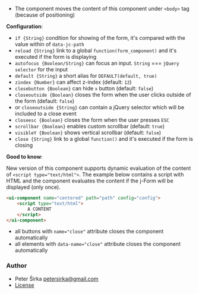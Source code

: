 - The component moves the content of this component under `<body>` tag (because of positioning)

__Configuration__:

- `if {String}` condition for showing of the form, it's compared with the value within of `data-jc-path`
- `reload {String}` link to a global `function(form_component)` and it's executed if the form is displaying
- `autofocus {Boolean/String}` can focus an input. `String` === `jQuery selector` for the input
- `default {String}` a short alias for `DEFAULT(default, true)`
- `zindex {Number}` can affect z-index (default: `12`)
- `closebutton {Boolean}` can hide `x` button (default: `false`)
- `closeoutside {Boolean}` closes the form when the user clicks outside of the form (default: `false`)
- or `closeoutside {String}` can contain a jQuery selector which will be included to a close event
- `closeesc {Boolean}` closes the form when the user presses `ESC`
- `scrollbar {Boolean}` enables custom scrollbar (default: `true`)
- `visibleY {Boolean}` shows vertical scrollbar (default: `false`)
- `close {String}` link to a global `function()` and it's executed if the form is closing

__Good to know__:

New version of this component supports dynamic evaluation of the content of `<script type="text/html">`. The example below contains a script with HTML and the component evaluates the content if the j-Form will be displayed (only once).

```html
<ui-component name="centered" path="path" config="config">
	<script type="text/html">
		A CONTENT
	</script>
</ui-component>
```

- all buttons with `name="close"` attribute closes the component automatically
- all elements with `data-name="close"` attribute closes the component automatically

### Author

- Peter Širka <petersirka@gmail.com>
- [License](https://www.totaljs.com/license/)
